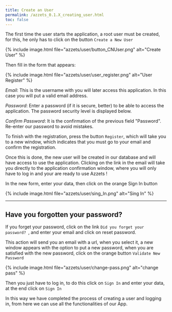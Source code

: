 ```yaml
---
title: Create an User
permalink: /azzets_0.1.X_creating_user.html
toc: false
---
```


The first time the user starts the application, a root user must be created, for this, he only has to click on the button
 `Create a New User` 


{% include image.html file="azzets/user/button_CNUser.png" alt="Create User" %}


Then fill in the form that appears:


{% include image.html file="azzets/user/user_register.png" alt="User Register" %}


*Email*: This is the username with you will later access this application. In this case you will put a valid email address.  

*Password*: Enter a password (if it is secure, better) to be able to access the application. The password security level is displayed below.  

*Confirm Password*: It is the confirmation of the previous field "Password". Re-enter our password to avoid mistakes.  

To finish with the registration, press the button `Register`, which will take you to a new window, which indicates that you must go to your email and confirm the registration.


Once this is done, the new user will be created in our database and will have access to use the application. Clicking on the link in the email will take you directly to the application confirmation window, where you will only have to log in and your are ready to use Azzets !

In the new form, enter your data, then click on the orange Sign In button


{% include image.html file="azzets/user/sing_In.png" alt="Sing In" %}  
* * * 
## Have you forgotten your password?
If you forget your password, click on the link `Did you forget your password? `, and enter your email and click on reset password.

 
This action will send you an email with a url, when you select it, a new window appears with the option to put a new password, when you are satisfied with the new password, click on the orange button `Validate New Password` 

{% include image.html file="azzets/user/change-pass.png" alt="change pass" %}   

Then you just have to log in, to do this click on `Sign In` and enter your data, at the end click on `Sign In`

In this way we have completed the process of creating a user and logging in, from here we can use all the functionalities of our App.






